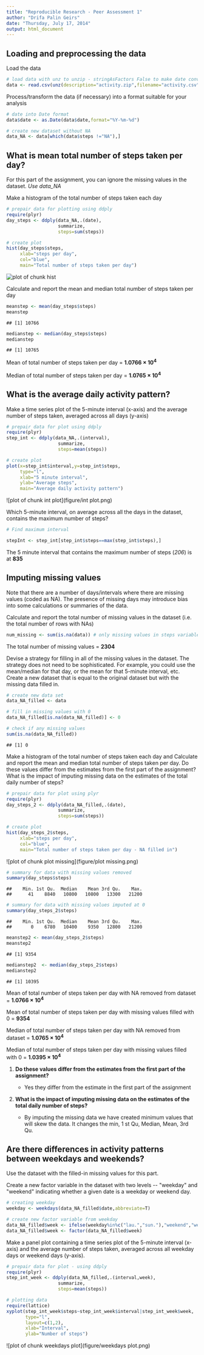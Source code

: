 ```yaml
---
title: "Reproducible Research - Peer Assessment 1"
author: "Drifa Palin Geirs"
date: "Thursday, July 17, 2014"
output: html_document
---
```



## Loading and preprocessing the data

Load the data

```r
# load data with unz to unzip - stringAsFactors False to make date conversion easier
data <- read.csv(unz(description="activity.zip",filename="activity.csv"),stringsAsFactors=F)
```

Process/transform the data (if necessary) into a format suitable for your analysis

```r
# date into Date format
data$date <- as.Date(data$date,format="%Y-%m-%d")

# create new dataset without NA 
data_NA <- data[which(data$steps !="NA"),]
```



## What is mean total number of steps taken per day?
For this part of the assignment, you can ignore the missing values in the dataset. *Use data_NA* 

Make a histogram of the total number of steps taken each day

```r
# prepair data for plotting using ddply
require(plyr)
day_steps <- ddply(data_NA,.(date),
                   summarize,
                   steps=sum(steps))
```


```r
# create plot
hist(day_steps$steps,
     xlab="steps per day",
     col="blue",
     main="Total number of steps taken per day")
```

![plot of chunk hist](figure/hist.png) 


Calculate and report the mean and median total number of steps taken per day

```r
meanstep <- mean(day_steps$steps)
meanstep
```

```
## [1] 10766
```

```r
medianstep <- median(day_steps$steps)
medianstep
```

```
## [1] 10765
```

Mean of total number of steps taken per day = **1.0766 &times; 10<sup>4</sup>** 

Median of total number of steps taken per day = **1.0765 &times; 10<sup>4</sup>**



## What is the average daily activity pattern?

Make a time series plot of the 5-minute interval (x-axis) and the average number of steps taken, averaged across all days (y-axis)

```r
# prepair data for plot using ddply
require(plyr)
step_int <- ddply(data_NA,.(interval),
                   summarize,
                   steps=mean(steps))
```


```r
# create plot
plot(x=step_int$interval,y=step_int$steps,
     type="l",
     xlab="5 minute interval",
     ylab="Average steps",
     main="Average daily activity pattern")
```

![plot of chunk int plot](figure/int plot.png) 



Which 5-minute interval, on average across all the days in the dataset, contains the maximum number of steps?

```r
# Find maximum interval 

stepInt <- step_int[step_int$steps==max(step_int$steps),]
```

The 5 minute interval that contains the maximum number of steps (*206*) is at **835**


## Imputing missing values
Note that there are a number of days/intervals where there are missing values (coded as NA). The presence of missing days may introduce bias into some calculations or summaries of the data.

Calculate and report the total number of missing values in the dataset (i.e. the total number of rows with NAs)

```r
num_missing <- sum(is.na(data)) # only missing values in steps variable
```

The total number of missing values = **2304**

Devise a strategy for filling in all of the missing values in the dataset. The strategy does not need to be sophisticated. For example, you could use the mean/median for that day, or the mean for that 5-minute interval, etc. Create a new dataset that is equal to the original dataset but with the missing data filled in.


```r
# create new data set 
data_NA_filled <- data

# fill in missing values with 0
data_NA_filled[is.na(data_NA_filled)] <- 0

# check if any missing values
sum(is.na(data_NA_filled))
```

```
## [1] 0
```


Make a histogram of the total number of steps taken each day and Calculate and report the mean and median total number of steps taken per day. Do these values differ from the estimates from the first part of the assignment? What is the impact of imputing missing data on the estimates of the total daily number of steps?


```r
# prepair data for plot using plyr
require(plyr)
day_steps_2 <- ddply(data_NA_filled,.(date),
                   summarize,
                   steps=sum(steps))

# create plot
hist(day_steps_2$steps,
     xlab="steps per day",
     col="blue",
     main="Total number of steps taken per day - NA filled in")
```

![plot of chunk plot missing](figure/plot missing.png) 

```r
# summary for data with missing values removed
summary(day_steps$steps)
```

```
##    Min. 1st Qu.  Median    Mean 3rd Qu.    Max. 
##      41    8840   10800   10800   13300   21200
```

```r
# summary for data with missing values imputed at 0
summary(day_steps_2$steps)
```

```
##    Min. 1st Qu.  Median    Mean 3rd Qu.    Max. 
##       0    6780   10400    9350   12800   21200
```

```r
meanstep2 <- mean(day_steps_2$steps)
meanstep2
```

```
## [1] 9354
```

```r
medianstep2  <- median(day_steps_2$steps)
medianstep2
```

```
## [1] 10395
```

Mean of total number of steps taken per day with NA removed from dataset = **1.0766 &times; 10<sup>4</sup>** 

Mean of total number of steps taken per day with missing values filled with 0 = **9354** 

Median of total number of steps taken per day with NA removed from dataset = **1.0765 &times; 10<sup>4</sup>**

Median of total number of steps taken per day with missing values filled with 0 = **1.0395 &times; 10<sup>4</sup>**



 1. **Do these values differ from the estimates from the first part of the assignment?** 
    * Yes they differ from the estimate in the first part of the assignment
    
 2. **What is the impact of imputing missing data on the estimates of the total daily number of steps?**
    * By imputing the missing data we have created minimum values that will skew the data. It changes the min, 1 st Qu, Median, Mean, 3rd Qu. 



## Are there differences in activity patterns between weekdays and weekends?
Use the dataset with the filled-in missing values for this part.

Create a new factor variable in the dataset with two levels -- "weekday" and "weekend" indicating whether a given date is a weekday or weekend day.

```r
# creating weekday
weekday <- weekdays(data_NA_filled$date,abbreviate=T)

# create new factor variable from weekday
data_NA_filled$week <- ifelse(weekday%in%c("lau.","sun."),"weekend","weekday")
data_NA_filled$week <- factor(data_NA_filled$week)
```

Make a panel plot containing a time series plot of the 5-minute interval (x-axis) and the average number of steps taken, averaged across all weekday days or weekend days (y-axis).

```r
# prepair data for plot - using ddply
require(plyr)
step_int_week <- ddply(data_NA_filled,.(interval,week),
                   summarize,
                   steps=mean(steps))

# plotting data
require(lattice)
xyplot(step_int_week$steps~step_int_week$interval|step_int_week$week,
       type="l",
       layout=c(1,2),
       xlab="Interval",
       ylab="Number of steps")
```

![plot of chunk weekdays plot](figure/weekdays plot.png) 
